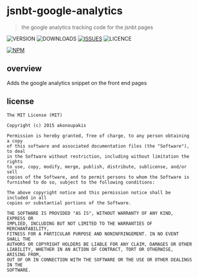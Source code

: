 # jsnbt-google-analytics
> the google analytics tracking code for the jsnbt pages

![VERSION](https://img.shields.io/npm/v/jsnbt-google-analytics.svg)
![DOWNLOADS](https://img.shields.io/npm/dt/jsnbt-google-analytics.svg)
[![ISSUES](https://img.shields.io/github/issues-raw/akonoupakis/jsnbt-google-analytics.svg)](https://github.com/akonoupakis/jsnbt-google-analytics/issues)
![LICENCE](https://img.shields.io/npm/l/jsnbt-google-analytics.svg)

[![NPM](https://nodei.co/npm/jsnbt-google-analytics.png?downloads=true)](https://nodei.co/npm/jsnbt-google-analytics/)

## overview

Adds the google analytics snippet on the front end pages


## license
```
The MIT License (MIT)

Copyright (c) 2015 akonoupakis

Permission is hereby granted, free of charge, to any person obtaining a copy
of this software and associated documentation files (the "Software"), to deal
in the Software without restriction, including without limitation the rights
to use, copy, modify, merge, publish, distribute, sublicense, and/or sell
copies of the Software, and to permit persons to whom the Software is
furnished to do so, subject to the following conditions:

The above copyright notice and this permission notice shall be included in all
copies or substantial portions of the Software.

THE SOFTWARE IS PROVIDED "AS IS", WITHOUT WARRANTY OF ANY KIND, EXPRESS OR
IMPLIED, INCLUDING BUT NOT LIMITED TO THE WARRANTIES OF MERCHANTABILITY,
FITNESS FOR A PARTICULAR PURPOSE AND NONINFRINGEMENT. IN NO EVENT SHALL THE
AUTHORS OR COPYRIGHT HOLDERS BE LIABLE FOR ANY CLAIM, DAMAGES OR OTHER
LIABILITY, WHETHER IN AN ACTION OF CONTRACT, TORT OR OTHERWISE, ARISING FROM,
OUT OF OR IN CONNECTION WITH THE SOFTWARE OR THE USE OR OTHER DEALINGS IN THE
SOFTWARE.
```